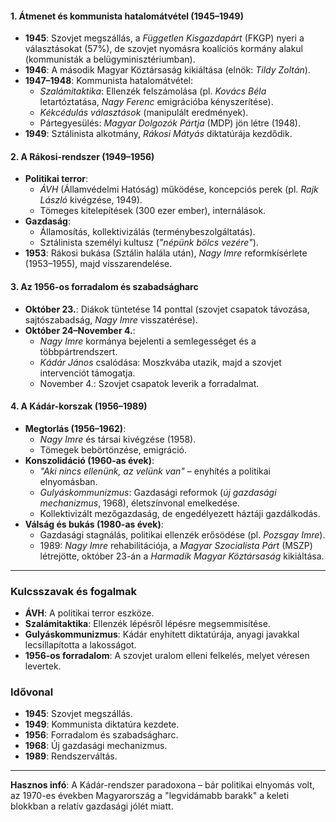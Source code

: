 #### **1. Átmenet és kommunista hatalomátvétel (1945–1949)**
- **1945**: Szovjet megszállás, a _Független Kisgazdapárt_ (FKGP) nyeri a választásokat (57%), de szovjet nyomásra koalíciós kormány alakul (kommunisták a belügyminisztériumban).
- **1946**: A második Magyar Köztársaság kikiáltása (elnök: _Tildy Zoltán_).
- **1947–1948**: Kommunista hatalomátvétel:
    - _Szalámitaktika_: Ellenzék felszámolása (pl. _Kovács Béla_ letartóztatása, _Nagy Ferenc_ emigrációba kényszerítése).
    - _Kékcédulás választások_ (manipulált eredmények).
    - Pártegyesülés: _Magyar Dolgozók Pártja_ (MDP) jön létre (1948).
- **1949**: Sztálinista alkotmány, _Rákosi Mátyás_ diktatúrája kezdődik.

#### **2. A Rákosi-rendszer (1949–1956)**
- **Politikai terror**:
    - _ÁVH_ (Államvédelmi Hatóság) működése, koncepciós perek (pl. _Rajk László_ kivégzése, 1949).
    - Tömeges kitelepítések (300 ezer ember), internálások.
- **Gazdaság**:
    - Államosítás, kollektivizálás (terménybeszolgáltatás).
    - Sztálinista személyi kultusz (_"népünk bölcs vezére"_).
- **1953**: Rákosi bukása (Sztálin halála után), _Nagy Imre_ reformkísérlete (1953–1955), majd visszarendelése.
#### **3. Az 1956-os forradalom és szabadságharc**
- **Október 23.**: Diákok tüntetése 14 ponttal (szovjet csapatok távozása, sajtószabadság, _Nagy Imre_ visszatérése).
- **Október 24–November 4.**:
    - _Nagy Imre_ kormánya bejelenti a semlegességet és a többpártrendszert.
    - _Kádár János_ csalódása: Moszkvába utazik, majd a szovjet intervenciót támogatja.
    - November 4.: Szovjet csapatok leverik a forradalmat.
#### **4. A Kádár-korszak (1956–1989)**
- **Megtorlás (1956–1962)**:
    - _Nagy Imre_ és társai kivégzése (1958).
    - Tömegek bebörtönzése, emigráció.
- **Konszolidáció (1960-as évek)**:
    - _"Aki nincs ellenünk, az velünk van"_ – enyhítés a politikai elnyomásban.
    - _Gulyáskommunizmus_: Gazdasági reformok (_új gazdasági mechanizmus_, 1968), életszínvonal emelkedése.
    - Kollektivizált mezőgazdaság, de engedélyezett háztáji gazdálkodás.
- **Válság és bukás (1980-as évek)**:
    - Gazdasági stagnálás, politikai ellenzék erősödése (pl. _Pozsgay Imre_).
    - 1989: _Nagy Imre_ rehabilitációja, a _Magyar Szocialista Párt_ (MSZP) létrejötte, október 23-án a _Harmadik Magyar Köztársaság_ kikiáltása.
---
### **Kulcsszavak és fogalmak**
- **ÁVH**: A politikai terror eszköze.
- **Szalámitaktika**: Ellenzék lépésről lépésre megsemmisítése.
- **Gulyáskommunizmus**: Kádár enyhített diktatúrája, anyagi javakkal lecsillapította a lakosságot.
- **1956-os forradalom**: A szovjet uralom elleni felkelés, melyet véresen levertek.
    
### **Idővonal**
- **1945**: Szovjet megszállás.
- **1949**: Kommunista diktatúra kezdete.
- **1956**: Forradalom és szabadságharc.
- **1968**: Új gazdasági mechanizmus.
- **1989**: Rendszerváltás.
---
**Hasznos infó**: A Kádár-rendszer paradoxona – bár politikai elnyomás volt, az 1970-es években Magyarország a "legvidámabb barakk" a keleti blokkban a relatív gazdasági jólét miatt.